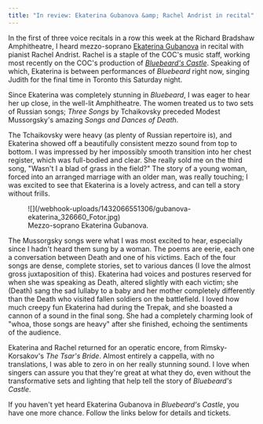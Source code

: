 ```yaml
---
title: "In review: Ekaterina Gubanova &amp; Rachel Andrist in recital"
---
```


In the first of three voice recitals in a row this week at the Richard Bradshaw Amphitheatre, I heard mezzo-soprano [Ekaterina Gubanova](/scene/people/ekaterina-gubanova/) in recital with pianist Rachel Andrist. Rachel is a staple of the COC's music staff, working most recently on the COC's production of [*Bluebeard's Castle*](http://www.coc.ca/PerformancesAndTickets/1415Season/BluebeardErwartung.aspx). Speaking of which, Ekaterina is between performances of *Bluebeard* right now, singing Judith for the final time in Toronto this Saturday night.

Since Ekaterina was completely stunning in *Bluebeard*, I was eager to hear her up close, in the well-lit Amphitheatre. The women treated us to two sets of Russian songs; *Three Songs* by Tchaikovsky preceded Modest Mussorgsky's amazing *Songs and Dances of Death*. 

The Tchaikovsky were heavy (as plenty of Russian repertoire is), and Ekaterina showed off a beautifully consistent mezzo sound from top to bottom. I was impressed by her impossibly smooth transition into her chest register, which was full-bodied and clear. She really sold me on the third song, "Wasn't I a blad of grass in the field?" The story of a young woman, forced into an arranged marriage with an older man, was really touching; I was excited to see that Ekaterina is a lovely actress, and can tell a story without frills.

<figure data-type="image">
![](/webhook-uploads/1432066551306/gubanova-ekaterina_326660_Fotor.jpg)
<figcaption>Mezzo-soprano Ekaterina Gubanova.</figcaption>
</figure>

The Mussorgsky songs were what I was most excited to hear, especially since I hadn't heard them sung by a woman. The poems are eerie, each one a conversation between Death and one of his victims. Each of the four songs are dense, complete stories, set to various dances (I love the almost gross juxtaposition of this). Ekaterina had voices and postures reserved for when she was speaking as Death, altered slightly with each victim; she (Death) sang the sad lullaby to a baby and her mother completely differently than the Death who visited fallen soldiers on the battlefield. I loved how much creepy fun Ekaterina had during the Trepak, and she boasted a cannon of a sound in the final song. She had a completely charming look of "whoa, those songs are heavy" after she finished, echoing the sentiments of the audience.

Ekaterina and Rachel returned for an operatic encore, from Rimsky-Korsakov's *The Tsar's Bride*. Almost entirely a cappella, with no translations, I was able to zero in on her really stunning sound. I love when singers can assure you that they're great at what they do, even without the transformative sets and lighting that help tell the story of *Bluebeard's Castle*. 

If you haven't yet heard Ekaterina Gubanova in *Bluebeard's Castle*, you have one more chance. Follow the links below for details and tickets.
